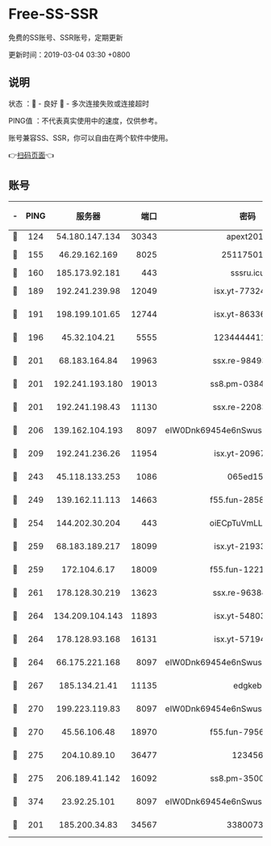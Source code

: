 # Free-SS-SSR

免费的SS账号、SSR账号，定期更新

更新时间：2019-03-04 03:30 +0800

## 说明

状态     ：🙂 - 良好 🙁 - 多次连接失败或连接超时

PING值   ：不代表真实使用中的速度，仅供参考。

账号兼容SS、SSR，你可以自由在两个软件中使用。

👉[扫码页面](https://liesauer.github.io/free-ss-ssr.github.io/)👈

## 账号

|-|PING|服务器|端口|密码|加密方式|区域|
|:----:|:----:|:-----:|-----:|:----:|:----:|:----:|
|🙂|124|54.180.147.134|30343|apext2019|chacha20|KR|
|🙂|155|46.29.162.169|8025|2511750146|aes-256-cfb|RU|
|🙂|160|185.173.92.181|443|sssru.icu|rc4-md5|RU|
|🙂|189|192.241.239.98|12049|isx.yt-77324460|aes-256-cfb|US|
|🙂|191|198.199.101.65|12744|isx.yt-86336141|aes-256-cfb|US|
|🙂|196|45.32.104.21|5555|1234444411111|aes-256-cfb|SG|
|🙂|201|68.183.164.84|19963|ssx.re-98493930|aes-256-cfb|US|
|🙂|201|192.241.193.180|19013|ss8.pm-03842768|aes-256-cfb|US|
|🙂|201|192.241.198.43|11130|ssx.re-22083061|aes-256-cfb|US|
|🙂|206|139.162.104.193|8097|eIW0Dnk69454e6nSwuspv9DmS201tQ0D|aes-256-cfb|JP|
|🙂|209|192.241.236.26|11954|isx.yt-20967574|aes-256-cfb|US|
|🙂|243|45.118.133.253|1086|065ed15a|aes-256-cfb|SG|
|🙂|249|139.162.11.113|14663|f55.fun-28583280|aes-256-cfb|SG|
|🙂|254|144.202.30.204|443|oiECpTuVmLLxk4Ts|aes-256-cfb|US|
|🙂|259|68.183.189.217|18099|isx.yt-21933361|aes-256-cfb|SG|
|🙂|259|172.104.6.17|18009|f55.fun-12212808|aes-256-cfb|US|
|🙂|261|178.128.30.219|13623|ssx.re-96384846|aes-256-cfb|SG|
|🙂|264|134.209.104.143|11893|isx.yt-54803040|aes-256-cfb|SG|
|🙂|264|178.128.93.168|16131|isx.yt-57194887|aes-256-cfb|SG|
|🙂|264|66.175.221.168|8097|eIW0Dnk69454e6nSwuspv9DmS201tQ0D|aes-256-cfb|US|
|🙂|267|185.134.21.41|11135|edgkeb|aes-256-cfb|GB|
|🙂|270|199.223.119.83|8097|eIW0Dnk69454e6nSwuspv9DmS201tQ0D|aes-256-cfb|US|
|🙂|270|45.56.106.48|18970|f55.fun-79568034|aes-256-cfb|US|
|🙂|275|204.10.89.10|36477|123456|aes-256-cfb|US|
|🙂|275|206.189.41.142|16092|ss8.pm-35002158|aes-256-cfb|SG|
|🙂|374|23.92.25.101|8097|eIW0Dnk69454e6nSwuspv9DmS201tQ0D|aes-256-cfb|US|
|🙂|201|185.200.34.83|34567|33800731|aes-256-cfb|US|
